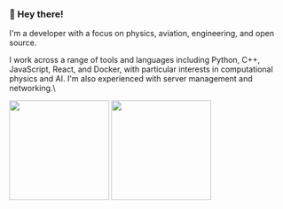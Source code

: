 ### 👋 Hey there!
I'm a developer with a focus on physics, aviation, engineering, and open source.

I work across a range of tools and languages including Python, C++, JavaScript, React, and Docker, with particular interests in computational physics and AI. I'm also experienced with server management and networking.\

<p align="left">
  <img src="https://github-readme-stats.vercel.app/api?username=mightykatun&show_icons=true&theme=transparent" height="180px"/>
  <img src="https://github-readme-stats.vercel.app/api/top-langs/?username=mightykatun&layout=compact&theme=transparent" height="180px"/>
</p>


